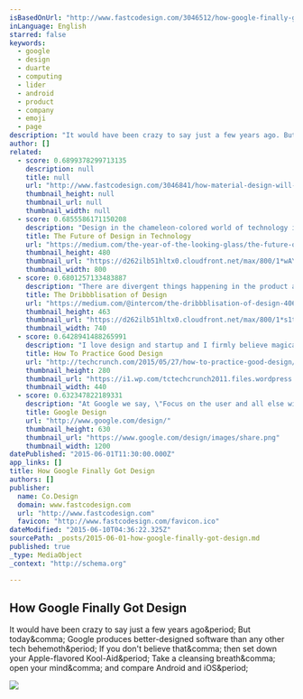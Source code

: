 ```yaml
---
isBasedOnUrl: "http://www.fastcodesign.com/3046512/how-google-finally-got-design"
inLanguage: English
starred: false
keywords:
  - google
  - design
  - duarte
  - computing
  - lider
  - android
  - product
  - company
  - emoji
  - page
description: "It would have been crazy to say just a few years ago. But today, Google produces better-designed software than any other tech behemoth. If you don't believe that, then set down your Apple-flavored Kool-Aid. Take a cleansing breath, open your mind, and compare Android and iOS."
author: []
related:
  - score: 0.6899378299713135
    description: null
    title: null
    url: "http://www.fastcodesign.com/3046841/how-material-design-will-come-to-cars-tvs-and-vr"
    thumbnail_height: null
    thumbnail_url: null
    thumbnail_width: null
  - score: 0.6855586171150208
    description: "Design in the chameleon-colored world of technology is still young. The word interaction design only started getting thrown around in the 90s. When I started my first job, before the advent of the iPhone, I remember our team compiling a list of all the folks we could find who had ever designed an interactive application before."
    title: The Future of Design in Technology
    url: "https://medium.com/the-year-of-the-looking-glass/the-future-of-design-in-technology-fe1697e5826"
    thumbnail_height: 480
    thumbnail_url: "https://d262ilb51hltx0.cloudfront.net/max/800/1*wAYrUB0iQOlhObIOMtBoEQ.jpeg"
    thumbnail_width: 800
  - score: 0.6801257133483887
    description: "There are divergent things happening in the product and interaction design community. On one hand, we have some amazing pieces of writing from the likes of Ryan Singer and Julie Zhuo, moving our craft forward. On the other hand, we have a growing number of people posting and discussing their work on Dribbble, the aggregated results of which are moving our craft backwards."
    title: The Dribbblisation of Design
    url: "https://medium.com/@intercom/the-dribbblisation-of-design-406422ccb026"
    thumbnail_height: 463
    thumbnail_url: "https://d262ilb51hltx0.cloudfront.net/max/800/1*s1t1fQQrogEQfwRHpvKDYw.png"
    thumbnail_width: 740
  - score: 0.6428941488265991
    description: "I love design and startup and I firmly believe magical companies emerge when these two meet, e.g. Braun, Apple, Airbnb, Medium, YouTube, Square, and Nest. The critical mass of combined business, design and technical skills have made these companies incredibly successful. But I always feel people overcomplicate design with their multiple principles and frameworks."
    title: How To Practice Good Design
    url: "http://techcrunch.com/2015/05/27/how-to-practice-good-design/"
    thumbnail_height: 280
    thumbnail_url: "https://i1.wp.com/tctechcrunch2011.files.wordpress.com/2015/05/designing.jpg?fit=440%2C330"
    thumbnail_width: 440
  - score: 0.632347822189331
    description: "At Google we say, \"Focus on the user and all else will follow.\" With this in mind, we seek to design experiences that inspire and enlighten our users."
    title: Google Design
    url: "http://www.google.com/design/"
    thumbnail_height: 630
    thumbnail_url: "https://www.google.com/design/images/share.png"
    thumbnail_width: 1200
datePublished: "2015-06-01T11:30:00.000Z"
app_links: []
title: How Google Finally Got Design
authors: []
publisher:
  name: Co.Design
  domain: www.fastcodesign.com
  url: "http://www.fastcodesign.com"
  favicon: "http://www.fastcodesign.com/favicon.ico"
dateModified: "2015-06-10T04:36:22.325Z"
sourcePath: _posts/2015-06-01-how-google-finally-got-design.md
published: true
_type: MediaObject
_context: "http://schema.org"

---
```

<article style=""><h1>How Google Finally Got Design</h1><p>It would have been crazy to say just a few years ago&amp;period; But today&amp;comma; Google produces better-designed software than any other tech behemoth&amp;period; If you don't believe that&amp;comma; then set down your Apple-flavored Kool-Aid&amp;period; Take a cleansing breath&amp;comma; open your mind&amp;comma; and compare Android and iOS&amp;period;</p><img src="http://b.fastcompany.net/multisite_files/fastcompany/imagecache/620x350/poster/2015/05/3046512-poster-p-1-how-google-finally-got-design.jpg" /></article>